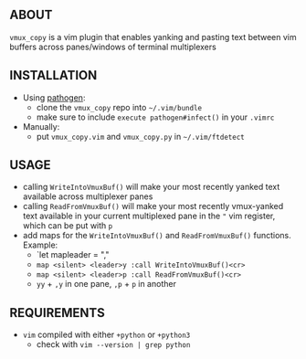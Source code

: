 ABOUT
-----
`vmux_copy` is a vim plugin that enables yanking and pasting text between vim buffers across panes/windows of terminal multiplexers

INSTALLATION
------------
* Using [pathogen](https://github.com/tpope/vim-pathogen):
    * clone the `vmux_copy` repo into `~/.vim/bundle`
    * make sure to include `execute pathogen#infect()` in your `.vimrc`
* Manually:
    * put `vmux_copy.vim` and `vmux_copy.py` in `~/.vim/ftdetect`

USAGE
-----
* calling `WriteIntoVmuxBuf()` will make your most recently yanked text available across multiplexer panes
* calling `ReadFromVmuxBuf()` will make your most recently vmux-yanked text available in your current multiplexed pane in the `"` vim register, which can be put with `p`
* add maps for the `WriteIntoVmuxBuf()` and `ReadFromVmuxBuf()` functions. Example:
    * `let mapleader = ","
    * `map <silent> <leader>y :call WriteIntoVmuxBuf()<cr>`
    * `map <silent> <leader>p :call ReadFromVmuxBuf()<cr>`
    * `yy` + `,y` in one pane, `,p` + `p` in another

REQUIREMENTS
------------
* `vim` compiled with either `+python` or `+python3`
    * check with `vim --version | grep python`

